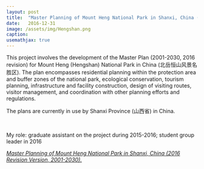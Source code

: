 ```yaml
---
layout: post
title:  "Master Planning of Mount Heng National Park in Shanxi, China (2016 Revision Version, 2001-2030)"
date:   2016-12-31
image: /assets/img/Hengshan.png
caption:
usemathjax: true
---
```


This project involves the development of the Master Plan (2001-2030, 2016 revision) for Mount Heng (Hengshan) National Park in China (北岳恒山风景名胜区). The plan encompasses residential planning within the protection area and buffer zones of the national park, ecological conservation, tourism planning, infrastructure and facility construction, design of visiting routes, visitor management, and coordination with other planning efforts and regulations. 

The plans are currently in use by Shanxi Province (山西省) in China.

<br />

My role: graduate assistant on the project during 2015-2016; student group leader in 2016

[*Master Planning of Mount Heng National Park in Shanxi, China (2016 Revision Version, 2001-2030).*](https://www.pkuplanning.com/html/pic/d/598.html)

